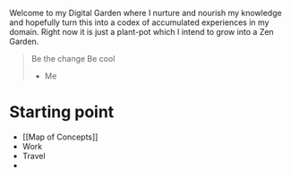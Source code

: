 Welcome to my Digital Garden where I nurture and nourish my knowledge and hopefully turn this into a codex of accumulated experiences in my domain. Right now it is just a plant-pot which I intend to grow into a Zen Garden.

> Be the change
> Be cool
> - Me

# Starting point
- [[Map of Concepts]] 
- Work
- Travel
- 


